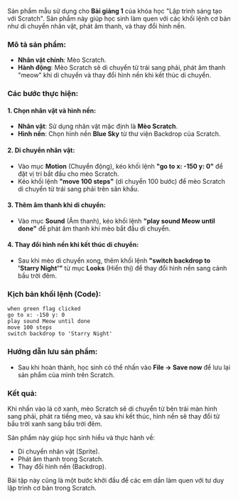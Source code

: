 Sản phẩm mẫu sử dụng cho **Bài giảng 1** của khóa học "Lập trình sáng tạo với Scratch". Sản phẩm này giúp học sinh làm quen với các khối lệnh cơ bản như di chuyển nhân vật, phát âm thanh, và thay đổi hình nền.

### Mô tả sản phẩm:
- **Nhân vật chính**: Mèo Scratch.
- **Hành động**: Mèo Scratch sẽ di chuyển từ trái sang phải, phát âm thanh "meow" khi di chuyển và thay đổi hình nền khi kết thúc di chuyển.

### Các bước thực hiện:

#### 1. Chọn nhân vật và hình nền:
- **Nhân vật**: Sử dụng nhân vật mặc định là **Mèo Scratch**.
- **Hình nền**: Chọn hình nền **Blue Sky** từ thư viện Backdrop của Scratch.

#### 2. Di chuyển nhân vật:
- Vào mục **Motion** (Chuyển động), kéo khối lệnh **"go to x: -150 y: 0"** để đặt vị trí bắt đầu cho mèo Scratch.
- Kéo khối lệnh **"move 100 steps"** (di chuyển 100 bước) để mèo Scratch di chuyển từ trái sang phải trên sân khấu.

#### 3. Thêm âm thanh khi di chuyển:
- Vào mục **Sound** (Âm thanh), kéo khối lệnh **"play sound Meow until done"** để phát âm thanh khi mèo bắt đầu di chuyển.

#### 4. Thay đổi hình nền khi kết thúc di chuyển:
- Sau khi mèo di chuyển xong, thêm khối lệnh **"switch backdrop to 'Starry Night'"** từ mục **Looks** (Hiển thị) để thay đổi hình nền sang cảnh bầu trời đêm.

### Kịch bản khối lệnh (Code):

```plaintext
when green flag clicked
go to x: -150 y: 0
play sound Meow until done
move 100 steps
switch backdrop to 'Starry Night'
```

### Hướng dẫn lưu sản phẩm:
- Sau khi hoàn thành, học sinh có thể nhấn vào **File -> Save now** để lưu lại sản phẩm của mình trên Scratch.

### Kết quả:
Khi nhấn vào lá cờ xanh, mèo Scratch sẽ di chuyển từ bên trái màn hình sang phải, phát ra tiếng meo, và sau khi kết thúc, hình nền sẽ thay đổi từ bầu trời xanh sang bầu trời đêm.

Sản phẩm này giúp học sinh hiểu và thực hành về:
- Di chuyển nhân vật (Sprite).
- Phát âm thanh trong Scratch.
- Thay đổi hình nền (Backdrop).

Bài tập này cũng là một bước khởi đầu để các em dần làm quen với tư duy lập trình cơ bản trong Scratch.
